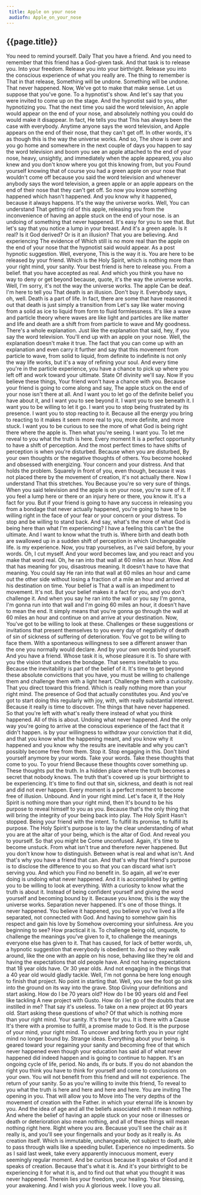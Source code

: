 ```yaml
---
 title: Apple on your nose
 audiofn: Apple_on_your_nose
---
```


## {{page.title}}

You need to remind yourself. Daily That you have a friend. And you need
to remember that this friend has a God-given task. And that task is to
release you. Into your freedom. Release you into your birthright.
Release you into the conscious experience of what you really are. The
thing to remember is That in that release, Something will be undone.
Something will be undone. That never happened. Now, We've got to make
that make sense. Let us suppose that you've gone. To a hypnotist's show.
And let's say that you were invited to come up on the stage. And the
hypnotist said to you, after hypnotizing you. That the next time you
said the word television, An apple would appear on the end of your nose,
and absolutely nothing you could do would make it disappear. In fact, He
tells you that This has always been the case with everybody. Anytime
anyone says the word television, and Apple appears on the end of their
nose, that they can't get off. In other words, it's as though this is
the way the universe works. And so, The show is over and you go home and
somewhere in the next couple of days you happen to say the word
television and boom you see an apple attached to the end of your nose,
heavy, unsightly, and immediately when the apple appeared, you also knew
and you don't know where you got this knowing from, but you Found
yourself knowing that of course you had a green apple on your nose that
wouldn't come off because you said the word television and whenever
anybody says the word television, a green apple or an apple appears on
the end of their nose that they can't get off. So now you know something
happened which hasn't happened. And you know why it happened, because it
always happens. It's the way the universe works. Well, You can
understand That getting rid of this apple, releasing you from the
inconvenience of having an apple stuck on the end of your nose. is an
undoing of something that never happened. It's easy for you to see that.
But let's say that you notice a lump in your breast. And it's a green
apple. Is it real? Is it God derived? Or is it an illusion? That you are
believing. And experiencing The evidence of Which still is no more real
than the apple on the end of your nose that the hypnotist said would
appear. As a post hypnotic suggestion. Well, everyone, This is the way
it is. You are here to be released by your friend. Which is the Holy
Spirit, which is nothing more than your right mind, your sanity. Your
best friend is here to release you. From a belief. that you have
accepted as real. And which you think you have no way to deny or get
beyond because, quote, it's the way the universe works. Well, I'm sorry,
it's not the way the universe works. The apple Can be deaf. I'm here to
tell you That death is an illusion. Don't buy it. Everybody says, oh,
well. Death is a part of life. In fact, there are some that have
reasoned it out that death is just simply a transition from Let's say
like water moving from a solid as ice to liquid from form to fluid
formlessness. It's like a wave and particle theory where waves are like
light and particles are like matter and life and death are a shift from
from particle to wave and My goodness. There's a whole explanation. Just
like the explanation that said, hey, if you say the word television.
You'll end up with an apple on your nose. Well, the explanation doesn't
make it true. The fact that you can come up with an explanation and even
carry it further and say that this movement from particle to wave, from
solid to liquid, from definite to indefinite is not only the way life
works, but it's a way of refining your soul. And every time you're in
the particle experience, you have a chance to pick up where you left off
and work toward your ultimate. State Of divinity we'll say. Now If you
believe these things, Your friend won't have a chance with you. Because
your friend is going to come along and say, The apple stuck on the end
of your nose isn't there at all. And I want you to let go of the
definite belief you have about it, and I want you to see beyond it. I
want you to see beneath it. I want you to be willing to let it go. I
want you to stop being frustrated by its presence. I want you to stop
reacting to it. Because all the energy you bring to reacting to it makes
it seem more real to you, more definite, and more stuck. I want you to
be curious to see the more of what God is being right there where the
apple is. Then what you're seeing. I want you. To let me reveal to you
what the truth is here. Every moment It is a perfect opportunity to have
a shift of perception. And the most perfect times to have shifts of
perception is when you're disturbed. Because when you are disturbed, By
your own thoughts or the negative thoughts of others. You become hooked
and obsessed with energizing. Your concern and your distress. And that
holds the problem. Squarely in front of you, even though, because it was
not placed there by the movement of creation, it's not actually there.
Now I understand That this stretches. You Because you're so very sure of
things. When you said television and the apple is on your nose, you're
sure of it. If you feel a lump here or there or an injury here or there,
you know it. It's a fact for you. But if your friend is going to have
any success in releasing you from a bondage that never actually
happened, you're going to have to be willing right in the face of your
fear or your concern or your distress. To stop and be willing to stand
back. And say, what's the more of what God is being here than what I'm
experiencing? I have a feeling this can't be the ultimate. And I want to
know what the truth is. Where birth and death both are swallowed up in a
sudden shift of perception in which Unchangeable life. is my experience.
Now, you trap yourselves, as I've said before, by your words. Oh, I cut
myself. And your word becomes law, and you react and you make that word
real. Oh, he ran into that wall at 60 miles an hour. Wow. And that has
meaning for you, disastrous meaning. It doesn't have to have that
meaning. You could say He ran into that wall at 60 miles an hour and
came out the other side without losing a fraction of a mile an hour and
arrived at his destination on time. Your belief is That a wall is an
impediment to movement. It's not. But your belief makes it a fact for
you, and you don't challenge it. And when you say he ran into the wall
or you say I'm gonna, I'm gonna run into that wall and I'm going 60
miles an hour, it doesn't have to mean the end. It simply means that
you're gonna go through the wall at 60 miles an hour and continue on and
arrive at your destination. Now, You've got to be willing to look at
these. Challenges or these suggestions or invitations that present
themselves to you every day of negativity of death of sin of sickness of
suffering of deterioration. You've got to be willing to face them. With
a spontaneous willingness to see a different answer than the one you
normally would declare. And by your own words bind yourself. And you
have a friend. Whose task it is, whose pleasure it is. To share with you
the vision that undoes the bondage. That seems inevitable to you.
Because the inevitability is part of the belief of it. It's time to get
beyond these absolute convictions that you have, you must be willing to
challenge them and challenge them with a light heart. Challenge them
with a curiosity. That you direct toward this friend. Which is really
nothing more than your right mind. The presence of God that actually
constitutes you. And you've got to start doing this regularly with joy,
with, with really substantial interest. Because it really is time to
discover. The things that have never happened. So that you're left with
what's really there instead of what you think happened. All of this is
about. Undoing what never happened. And the only way you're going to
arrive at the conscious experience of the fact that it didn't happen. is
by your willingness to withdraw your conviction that it did, and that
you know what the happening meant, and you know why it happened and you
know why the results are inevitable and why you can't possibly become
free from them. Stop it. Stop engaging in this. Don't bind yourself
anymore by your words. Take your words. Take these thoughts that come to
you. To your friend Because these thoughts cover something up. These
thoughts put the truth. In a hidden place where the truth becomes a
secret that nobody knows. The truth that's covered up is your birthright
to be experiencing. It's time to find out that sin, sickness, and death
is not real and did not ever happen. Every moment is a perfect moment to
become free of illusion. Unbound. And in your right mind. Let's face it,
If the Holy Spirit is nothing more than your right mind, then It's bound
to be his purpose to reveal himself to you as you. Because that's the
only thing that will bring the integrity of your being back into play.
The Holy Spirit Hasn't stopped. Being your friend with the intent. To
fulfill its promise, to fulfill its purpose. The Holy Spirit's purpose
is to lay the clear understanding of what you are at the altar of your
being, which is the altar of God. And reveal you to yourself. So that
you might be Come unconfused. Again, it's time to become unstuck. From
what isn't true and therefore never happened. But you don't know how to
distinguish. Between what is real and what isn't. And that's why you
have a friend that can. And that's why that friend's purpose is to
disclose the difference to you so that you can discard what isn't
serving you. And which you Find no benefit in. So again, all we're ever
doing is undoing what never happened. And it is accomplished by getting
you to be willing to look at everything. With a curiosity to know what
the truth is about it. Instead of being confident yourself and giving
the word yourself and becoming bound by it. Because you know, this is
the way the universe works. Separation never happened. It's one of those
things. It never happened. You believe it happened, you believe you've
lived a life separated, not connected with God. And having to somehow
gain his respect and gain his love by Somehow overcoming your
sinfulness. Are you beginning to see? How practical it is. To challenge
being old, unquote, to challenge the meanings you've given to it, to
challenge the meanings everyone else has given to it. That has caused,
for lack of better words, uh, a hypnotic suggestion that everybody is
obedient to. And so they walk around, like the one with an apple on his
nose, behaving like they're old and having the expectations that old
people have. And not having expectations that 18 year olds have. Or 30
year olds. And not engaging in the things that a 40 year old would
gladly tackle. Well, I'm not gonna be here long enough to finish that
project. No point in starting that. Well, you see the foot go sink into
the ground on its way into the grave. Stop Giving your definitions and
start asking. How do I be 70 years old? How do I be 90 years old and
Feel like tackling A new project with Gusto. How do I let go of the
doubts that are instilled in me? That say it's useless. To take on a new
project at 90 years old. Start asking these questions of who? Of that
which is nothing more than your right mind. Your sanity. It's there for
you. It is there with a Cause It's there with a promise to fulfill, a
promise made to God. It is the purpose of your mind, your right mind. To
uncover and bring forth you in your right mind no longer bound by.
Strange ideas. Everything about your being. is geared toward your
regaining your sanity and becoming free of that which never happened
even though your education has said all of what never happened did
indeed happen and is going to continue to happen. It's an ongoing cycle
of life, period. No ands, ifs or buts. If you do not abandon the right
you think you have to think for yourself and come to conclusions on your
own. You will not benefit from this friend and will not experience. The
return of your sanity. So as you're willing to invite this friend, To
reveal to you what the truth is here and here and here and here. You are
inviting The opening in you. That will allow you to Move into The very
depths of the movement of creation with the Father. in which your
eternal life is known by you. And the idea of age and all the beliefs
associated with it mean nothing. And where the belief of having an apple
stuck on your nose or illnesses or death or deterioration also mean
nothing, and all of these things will mean nothing right here. Right
where you are. Because you'll see the chair as it really is, and you'll
see your fingernails and your body as it really is. As creation itself.
Which is immutable, unchangeable, not subject to death, able to pass
through walls like a speeding bullet. Experience no impediments. So as I
said last week, take every apparently innocuous moment, every seemingly
regular moment. And be curious because It speaks of God and it speaks of
creation. Because that's what it is. And it's your birthright to be
experiencing it for what it is, and to find out that what you thought it
was never happened. Therein lies your freedom, your healing. Your
blessing, your awakening. And I wish you A glorious week. I love you
all.

